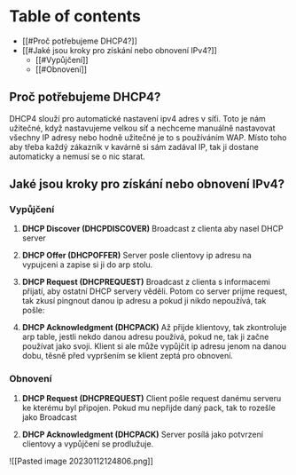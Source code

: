 
# Table of contents
- [[#Proč potřebujeme DHCP4?]]
- [[#Jaké jsou kroky pro získání nebo obnovení IPv4?]]
	- [[#Vypůjčení]]
	- [[#Obnovení]]

## Proč potřebujeme DHCP4?
DHCP4 slouží pro automatické nastavení ipv4 adres v síťi.
Toto je nám užitečné, když nastavujeme velkou síť a nechceme manuálně nastavovat všechny IP adresy nebo hodně užitečné je to s používáním WAP. Místo toho aby třeba každý zákazník 
v kavárně si sám zadával IP, tak ji dostane automaticky a nemusí se o nic starat.

## Jaké jsou kroky pro získání nebo obnovení IPv4?
### Vypůjčení
1. **DHCP Discover (DHCPDISCOVER)**
Broadcast z clienta aby nasel DHCP server

2. **DHCP Offer (DHCPOFFER)**
Server posle clientovy ip adresu na vypujceni a zapise si ji do arp stolu.

3. **DHCP Request (DHCPREQUEST)**
Broadcast z clienta s informacemi přijatí, aby ostatní DHCP servery věděli.
Potom co server prijme request, tak zkusí pingnout danou ip adresu a pokud ji nikdo nepoužívá, tak pošle:

4. **DHCP Acknowledgment (DHCPACK)**
Až přijde klientovy, tak zkontroluje arp table, jestli nekdo danou adresu používá, pokud ne, tak ji začne používat jako svoji.
Klient si ale může vypůjčit ip adresu jenom na danou dobu, těsně před vypršením se klient zeptá pro obnovení.

### Obnovení 
1. **DHCP Request (DHCPREQUEST)**
Client pošle request danému serveru ke kterému byl připojen. Pokud mu nepřijde daný pack, tak to rozešle jako Broadcast

2. **DHCP Acknowledgment (DHCPACK)**
Server posílá jako potvrzení clientovy a vypůjčení se prodlužuje.

![[Pasted image 20230112124806.png]]